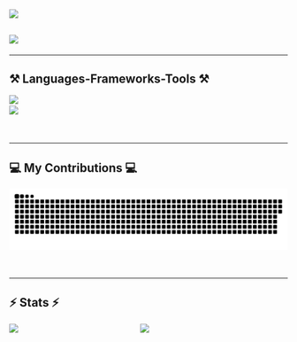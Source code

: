 <h1 align="left">
    <img src="https://readme-typing-svg.herokuapp.com/?font=Righteous&size=35&center=false&vCenter=false&width=500&height=70&duration=6000&lines=👋+Hi+There!+;+😊+I'm+Claire!;&color=ff8000" />
</h1>
<h3 align="left">
    <img src="https://readme-typing-svg.herokuapp.com/?font=Righteous&size=35&center=false&vCenter=false&width=500&height=70&duration=6000&lines=👩🏻‍💻+I'm+a+self-taught+developer.;&color=ff8000" />
</h3>

---
<div align="left">
    <h2>⚒️ Languages-Frameworks-Tools ⚒️</h2>
    <img src="https://skillicons.dev/icons?i=c,cs,python,javascript,html,css,sqlite,flask" /><br>
    <img src="https://skillicons.dev/icons?i=vscode,bash,git,github,unity,arduino,godot,bootstrap" /><br>
</div>
<br><br>

---
<div align="left">
    <h2>💻 My Contributions 💻</h2>
    <img alt="snake eating my contributions" src="https://raw.githubusercontent.com/uxdruh/uxdruh/output/github-contribution-grid-snake.svg" />
</div>
<br><br>

---
<div align=left>
    <h2>⚡ Stats ⚡</h2>
    <img align="left" width="47%" src="https://github-readme-stats.vercel.app/api/top-langs/?username=uxdruh&layout=compact&langs_count=10" />
    <img align="left" width="47%" src="https://github-readme-stats.vercel.app/api?username=uxdruh&show_icons=true&rank_icon=percentile" />

</div>
<br><br>


